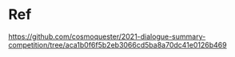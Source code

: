 
# Ref
https://github.com/cosmoquester/2021-dialogue-summary-competition/tree/aca1b0f6f5b2eb3066cd5ba8a70dc41e0126b469